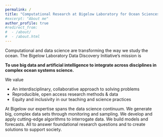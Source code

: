 ```yaml
---
permalink: /
title: "Computational Research at Bigelow Laboratory for Ocean Sciences"
#excerpt: "About me"
author_profile: true
#redirect_from: 
#  - /about/
#  - /about.html
---
```


Computational and data science are transforming the way we study the ocean. The Bigelow Laboratory Data Discovery Initiative’s mission is 

**To use big data and artificial intelligence to integrate across disciplines in complex ocean systems science.**

We value 
- An interdisciplinary, collaborative approach to solving problems
- Reproducible, open access research methods & data
- Equity and inclusivity in our teaching and science practices

At Bigelow our expertise spans the data science continuum. We generate big, complex data sets through monitoring and sampling. We develop and apply cutting-edge algorithms to interrogate data. We build models and forecasts. All to answer foundational research questions and to create solutions to support society.

